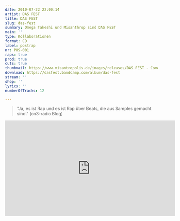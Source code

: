 ```yaml
---
date: 2010-07-22 22:00:14
artist: DAS FEST
title: DAS FEST
slug: das-fest
summary: Omega Takeshi und Misanthrop sind DAS FEST
main: ''
type: Kollaborationen
format: CD
label: postrap
nr: POS-001
raps: true
prod: true
cuts: true
thumbnail: https://www.misantropolis.de/images/releases/DAS_FEST_-_Cover_CD.jpg
download: https://dasfest.bandcamp.com/album/das-fest
stream: ''
shop: ''
lyrics: ''
numberOfTracks: 12

---
```


> "Ja, es ist Rap und es ist Rap über Beats, die aus Samples gemacht sind." (on3-radio Blog)


<iframe width="560" height="315" src="https://www.youtube.com/embed/1ZkrjgJVx7A" title="YouTube video player" frameborder="0" allow="accelerometer; autoplay; clipboard-write; encrypted-media; gyroscope; picture-in-picture" allowfullscreen></iframe>
